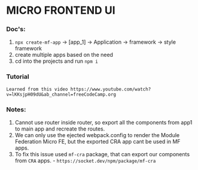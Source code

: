 # MICRO FRONTEND UI

### Doc's:

1. `npx create-mf-app` -> [app_1] -> Application -> framework -> style framework
2. create multiple apps based on the need
3. cd into the projects and run `npm i`

### Tutorial

    Learned from this video https://www.youtube.com/watch?v=lKKsjpH09dU&ab_channel=freeCodeCamp.org

### Notes:

1. Cannot use router inside router, so export all the components from app1 to main app and recreate the routes.
2. We can only use the ejected webpack.config to render the Module Federation Micro FE, but the exported CRA app cant be used in MF apps.
3. To fix this issue used `mf-cra` package, that can export our components from `CRA` apps. - `https://socket.dev/npm/package/mf-cra`

